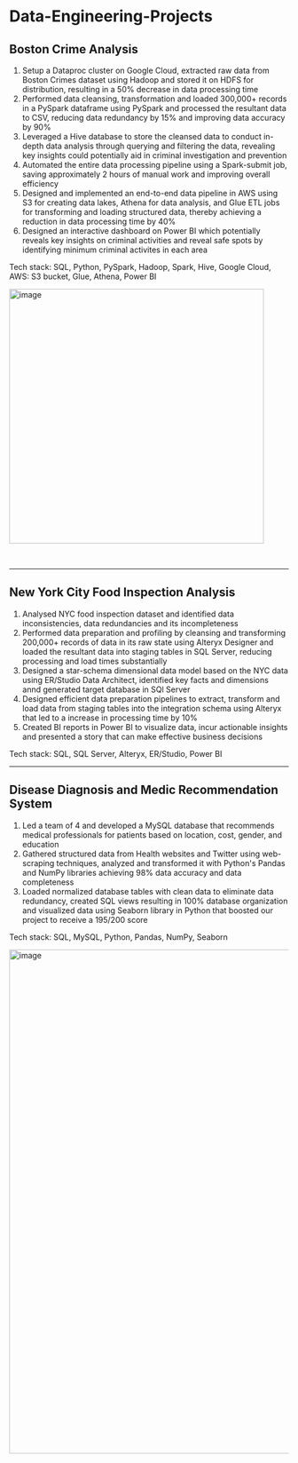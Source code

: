 # Data-Engineering-Projects


**Boston Crime Analysis**
---------------------------------------------------------------------------------------------------------

1. Setup a Dataproc cluster on Google Cloud, extracted raw data from Boston Crimes dataset using Hadoop and stored it on HDFS for distribution, resulting in a 50% decrease in data processing time
2. Performed data cleansing, transformation and loaded 300,000+ records in a PySpark dataframe using PySpark and processed the resultant data to CSV, reducing data redundancy by 15% and improving data accuracy by 90%
3. Leveraged a Hive database to store the cleansed data to conduct in-depth data analysis through querying and filtering the data, revealing key insights could potentially aid in criminal investigation and prevention
4. Automated the entire data processing pipeline using a Spark-submit job, saving approximately 2 hours of manual work and improving overall efficiency
5. Designed and implemented an end-to-end data pipeline in AWS using S3 for creating data lakes, Athena for data analysis, and Glue ETL jobs for transforming and loading structured data, thereby achieving a reduction in data processing time by 40%
6. Designed an interactive dashboard on Power BI which potentially reveals key insights on criminal activities and reveal safe spots by identifying minimum criminal activites in each area

Tech stack: SQL, Python, PySpark, Hadoop, Spark, Hive, Google Cloud, AWS: S3 bucket, Glue, Athena, Power BI

<img width="459" alt="image" src="https://user-images.githubusercontent.com/113409553/222876549-1126fba0-cd12-461c-ba7c-d739581fca55.png">
<p><br></p>

____________________________________________________________________________________________________________________________________________________________________

**New York City Food Inspection Analysis**
------------------------------------------------------------------------------------------------------------

1. Analysed NYC food inspection dataset and identified data inconsistencies, data redundancies and its incompleteness
2. Performed data preparation and profiling by cleansing and transforming 200,000+ records of data in its raw state using Alteryx Designer and loaded the resultant data into staging tables in SQL Server, reducing processing and load times substantially
3. Designed a star-schema dimensional data model based on the NYC data using ER/Studio Data Architect, identified key facts and dimensions annd generated target database in SQl Server
4. Designed efficient data preparation pipelines to extract, transform and load data from staging tables into the integration schema using Alteryx that led to a increase in processing time by 10%
5. Created BI reports in Power BI to visualize data, incur actionable insights and presented a story that can make effective business decisions

Tech stack: SQL, SQL Server, Alteryx, ER/Studio, Power BI



____________________________________________________________________________________________________________________________________________________________________

**Disease Diagnosis and Medic Recommendation System**
----------------------------------------------------------------------------------------------------------------

1. Led a team of 4 and developed a MySQL database that recommends medical professionals for patients based on location, cost, gender, and education
2. Gathered structured data from Health websites and Twitter using web-scraping techniques, analyzed and transformed it with Python's Pandas and NumPy libraries achieving 98% data accuracy and data completeness
3. Loaded normalized database tables with clean data to eliminate data redundancy, created SQL views resulting in 100% database organization and visualized data using Seaborn library in Python that boosted our project to receive a 195/200 score

Tech stack: SQL, MySQL, Python, Pandas, NumPy, Seaborn

<img width="908" alt="image" src="https://user-images.githubusercontent.com/113409553/222876786-3566c2e5-8d45-4603-8fe0-ccaea1ce952e.png">
<p><br></p>





































